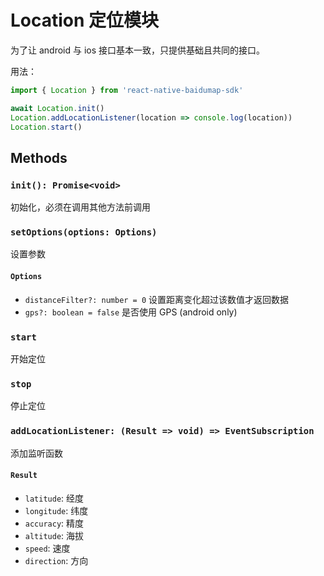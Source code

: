 # Location 定位模块

为了让 android 与 ios 接口基本一致，只提供基础且共同的接口。

用法：
```javascript
import { Location } from 'react-native-baidumap-sdk'

await Location.init()
Location.addLocationListener(location => console.log(location))
Location.start()
```

## Methods

### `init(): Promise<void>`
初始化，必须在调用其他方法前调用

### `setOptions(options: Options)`
设置参数

#### `Options`
- `distanceFilter?: number = 0` 设置距离变化超过该数值才返回数据
- `gps?: boolean = false` 是否使用 GPS (android only)

### `start`
开始定位

### `stop`
停止定位

### `addLocationListener: (Result => void) => EventSubscription`
添加监听函数

#### `Result`
- `latitude`: 经度
- `longitude`: 纬度
- `accuracy`: 精度
- `altitude`: 海拔
- `speed`: 速度
- `direction`: 方向